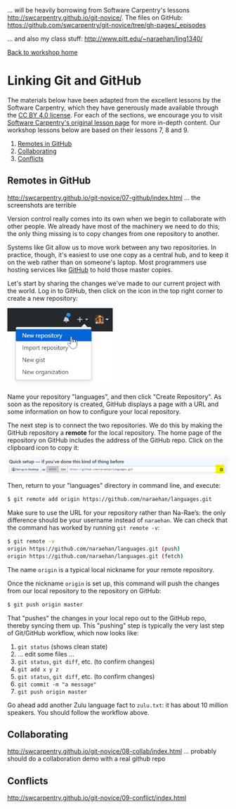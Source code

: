 
... will be heavily borrowing from Software Carpentry's lessons http://swcarpentry.github.io/git-novice/. The files on GitHub: https://github.com/swcarpentry/git-novice/tree/gh-pages/_episodes

... and also my class stuff: http://www.pitt.edu/~naraehan/ling1340/


[Back to workshop home](README.md)

# Linking Git and GitHub

The materials below have been adapted from the excellent lessons by the Software Carpentry, which they have generously made available through the [CC BY 4.0 license](https://creativecommons.org/licenses/by/4.0/). For each of the sections, we encourage you to visit [Software Carpentry's original lesson page](http://swcarpentry.github.io/git-novice/) for more in-depth content. Our workshop lessons below are based on their lessons 7, 8 and 9. 

1. [Remotes in GitHub](#remotes-in-github)
1. [Collaborating](#collaborating)
1. [Conflicts](#conflicts)



## Remotes in GitHub
http://swcarpentry.github.io/git-novice/07-github/index.html
... the screenshots are terrible


Version control really comes into its own when we begin to collaborate with
other people.  We already have most of the machinery we need to do this; the
only thing missing is to copy changes from one repository to another.

Systems like Git allow us to move work between any two repositories.  In
practice, though, it's easiest to use one copy as a central hub, and to keep it
on the web rather than on someone's laptop.  Most programmers use hosting
services like [GitHub](https://github.com) to hold those master copies. 

Let's start by sharing the changes we've made to our current project with the
world.  Log in to GitHub, then click on the icon in the top right corner to
create a new repository:

<img src="img/github_repo1.png" width=240px>

Name your repository "languages", and then click "Create Repository".  As soon as the repository is created, GitHub displays a page with a URL and some information on how to configure your local repository. 

The next step is to connect the two repositories. We do this by making the GitHub repository a **remote** for the local repository. The home page of the repository on GitHub includes the address of the GitHub repo. Click on the clipboard icon to copy it:

<img src="img/github_repo2.png">


Then, return to your "languages" directory in command line, and execute:  

```bash
$ git remote add origin https://github.com/naraehan/languages.git
``` 

Make sure to use the URL for your repository rather than Na-Rae’s: the only difference should be your username instead of `naraehan`. We can check that the command has worked by running `git remote -v`:


```bash
$ git remote -v
origin https://github.com/naraehan/languages.git (push)
origin https://github.com/naraehan/languages.git (fetch)
```

The name `origin` is a typical local nickname for your remote repository. 

Once the nickname `origin` is set up, this command will push the changes from our local repository to the repository on GitHub:

```bash
$ git push origin master
```

That "pushes" the changes in your local repo out to the GitHub repo, thereby syncing them up. This "pushing" step is typically the very last step of Git/GitHub workflow, which now looks like:

   1. `git status` (shows clean state)
   1. ... edit some files ... 
   1. `git status`, `git diff`, etc. (to confirm changes)
   1. `git add x y z` 
   1. `git status`, `git diff`, etc. (to confirm changes)
   1. `git commit -m "a message"`
   1. `git push origin master` 

Go ahead add another Zulu language fact to `zulu.txt`: it has about 10 million speakers. You should follow the workflow above. 



## Collaborating
http://swcarpentry.github.io/git-novice/08-collab/index.html
... probably should do a collaboration demo with a real github repo


## Conflicts
http://swcarpentry.github.io/git-novice/09-conflict/index.html

